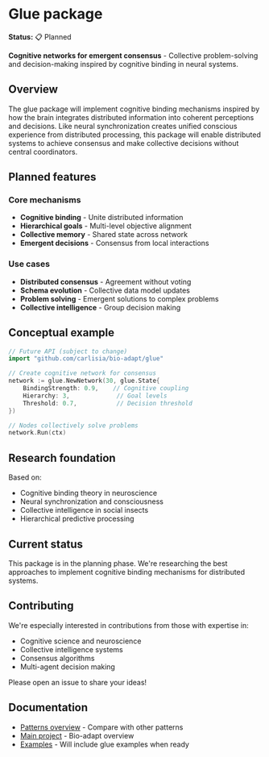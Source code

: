 # Glue package

**Status:** 📋 Planned

**Cognitive networks for emergent consensus** - Collective problem-solving and decision-making inspired by cognitive binding in neural systems.

## Overview

The glue package will implement cognitive binding mechanisms inspired by how the brain integrates distributed information into coherent perceptions and decisions. Like neural synchronization creates unified conscious experience from distributed processing, this package will enable distributed systems to achieve consensus and make collective decisions without central coordinators.

## Planned features

### Core mechanisms

- **Cognitive binding** - Unite distributed information
- **Hierarchical goals** - Multi-level objective alignment
- **Collective memory** - Shared state across network
- **Emergent decisions** - Consensus from local interactions

### Use cases

- **Distributed consensus** - Agreement without voting
- **Schema evolution** - Collective data model updates
- **Problem solving** - Emergent solutions to complex problems
- **Collective intelligence** - Group decision making

## Conceptual example

```go
// Future API (subject to change)
import "github.com/carlisia/bio-adapt/glue"

// Create cognitive network for consensus
network := glue.NewNetwork(30, glue.State{
    BindingStrength: 0.9,    // Cognitive coupling
    Hierarchy: 3,             // Goal levels
    Threshold: 0.7,           // Decision threshold
})

// Nodes collectively solve problems
network.Run(ctx)
```

## Research foundation

Based on:

- Cognitive binding theory in neuroscience
- Neural synchronization and consciousness
- Collective intelligence in social insects
- Hierarchical predictive processing

## Current status

This package is in the planning phase. We're researching the best approaches to implement cognitive binding mechanisms for distributed systems.

## Contributing

We're especially interested in contributions from those with expertise in:

- Cognitive science and neuroscience
- Collective intelligence systems
- Consensus algorithms
- Multi-agent decision making

Please open an issue to share your ideas!

## Documentation

- [Patterns overview](../docs/patterns.md) - Compare with other patterns
- [Main project](../) - Bio-adapt overview
- [Examples](../examples/) - Will include glue examples when ready

